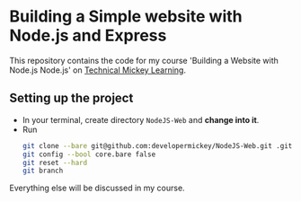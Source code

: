 # Building a Simple website with Node.js and Express

This repository contains the code for my course 'Building a Website with Node.js Node.js' on [Technical Mickey Learning](https://www.github.com:developermickey/NodeJS-Web.git).



## Setting up the project

* In your terminal, create directory `NodeJS-Web` and **change into it**.
* Run 
  ```bash
  git clone --bare git@github.com:developermickey/NodeJS-Web.git .git
  git config --bool core.bare false
  git reset --hard
  git branch
  ```
  
Everything else will be discussed in my course.
